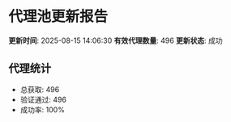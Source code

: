 # 代理池更新报告

**更新时间**: 2025-08-15 14:06:30
**有效代理数量**: 496
**更新状态**:  成功

## 代理统计
- 总获取: 496
- 验证通过: 496
- 成功率: 100%
